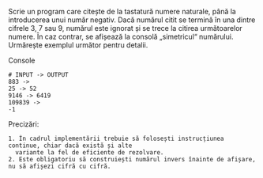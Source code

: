 Scrie un program care citește de la tastatură numere naturale, până la introducerea unui număr negativ. Dacă numărul citit se termină în una dintre cifrele 3, 7 sau 9, numărul este ignorat și se trece la citirea următoarelor numere. În caz contrar, se afișează la consolă „simetricul“ numărului. Urmărește exemplul următor pentru detalii.

Console

    # INPUT -> OUTPUT
    883 -> 
    25 -> 52
    9146 -> 6419
    109839 ->
    -1

Precizări:

    1. În cadrul implementării trebuie să folosești instrucțiunea continue, chiar dacă există și alte
      variante la fel de eficiente de rezolvare.
    2. Este obligatoriu să construiești numărul invers înainte de afișare, nu să afișezi cifră cu cifră.
